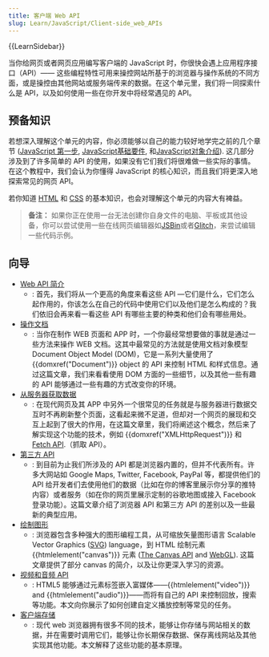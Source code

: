```yaml
---
title: 客户端 Web API
slug: Learn/JavaScript/Client-side_web_APIs
---
```


{{LearnSidebar}}

当你给网页或者网页应用编写客户端的 JavaScript 时，你很快会遇上应用程序接口（API）—— 这些编程特性可用来操控网站所基于的浏览器与操作系统的不同方面，或是操控由其他网站或服务端传来的数据。在这个单元里，我们将一同探索什么是 API，以及如何使用一些在你开发中将经常遇见的 API。

## 预备知识

若想深入理解这个单元的内容，你必须能够以自己的能力较好地学完之前的几个章节 ([JavaScript 第一步](/zh-CN/docs/Learn/JavaScript/First_steps), [JavaScript](/zh-CN/docs/Learn/JavaScript/First_steps)[基础要件](/zh-CN/docs/Learn/JavaScript/Building_blocks), 和[JavaScript](/zh-CN/docs/Learn/JavaScript/First_steps)[对象介绍](/zh-CN/docs/Learn/JavaScript/Objects)). 这几部分涉及到了许多简单的 API 的使用，如果没有它们我们将很难做一些实际的事情。在这个教程中，我们会认为你懂得 JavaScript 的核心知识，而且我们将更深入地探索常见的网页 API。

若你知道 [HTML](/zh-CN/docs/Learn/HTML) 和 [CSS](/zh-CN/docs/Learn/CSS) 的基本知识，也会对理解这个单元的内容大有裨益。

> **备注：** 如果你正在使用一台无法创建你自身文件的电脑、平板或其他设备，你可以尝试使用一些在线网页编辑器如[JSBin](http://jsbin.com/)或者[Glitch](https://glitch.com/)，来尝试编辑一些代码示例。

## 向导

- [Web API 简介](/zh-CN/docs/Learn/JavaScript/Client-side_web_APIs/Introduction)
  - : 首先，我们将从一个更高的角度来看这些 API —它们是什么，它们怎么起作用的，你该怎么在自己的代码中使用它们以及他们是怎么构成的？我们依旧会再来看一看这些 API 有哪些主要的种类和他们会有哪些用处。
- [操作文档](/zh-CN/docs/Learn/JavaScript/Client-side_web_APIs/Manipulating_documents)
  - : 当你在制作 WEB 页面和 APP 时，一个你最经常想要做的事就是通过一些方法来操作 WEB 文档。这其中最常见的方法就是使用文档对象模型 Document Object Model (DOM)，它是一系列大量使用了 {{domxref("Document")}} object 的 API 来控制 HTML 和样式信息。通过这篇文章，我们来看看使用 DOM 方面的一些细节，以及其他一些有趣的 API 能够通过一些有趣的方式改变你的环境。
- [从服务器获取数据](/zh-CN/docs/Learn/JavaScript/Client-side_web_APIs/Fetching_data)
  - : 在现代网页及其 APP 中另外一个很常见的任务就是与服务器进行数据交互时不再刷新整个页面，这看起来微不足道，但却对一个网页的展现和交互上起到了很大的作用，在这篇文章里，我们将阐述这个概念，然后来了解实现这个功能的技术，例如 {{domxref("XMLHttpRequest")}} 和 [Fetch API](/zh-CN/docs/Web/API/Fetch_API).（抓取 API）。
- [第三方 API](/zh-CN/docs/Learn/JavaScript/Client-side_web_APIs/Third_party_APIs)
  - : 到目前为止我们所涉及的 API 都是浏览器内置的，但并不代表所有。许多大网站如 Google Maps, Twitter, Facebook, PayPal 等，都提供他们的 API 给开发者们去使用他们的数据（比如在你的博客里展示你分享的推特内容）或者服务（如在你的网页里展示定制的谷歌地图或接入 Facebook 登录功能）。这篇文章介绍了浏览器 API 和第三方 API 的差别以及一些最新的典型应用。
- [绘制图形](/zh-CN/docs/Learn/JavaScript/Client-side_web_APIs/Drawing_graphics)
  - : 浏览器包含多种强大的图形编程工具，从可缩放矢量图形语言 Scalable Vector Graphics ([SVG](/zh-CN/docs/Web/SVG)) language，到 HTML 绘制元素 {{htmlelement("canvas")}} 元素 ([The Canvas API](/zh-CN/docs/Web/API/Canvas_API) and [WebGL](/zh-CN/docs/Web/API/WebGL_API)). 这篇文章提供了部分 canvas 的简介，以及让你更深入学习的资源。
- [视频和音频 API](/zh-CN/docs/Learn/JavaScript/Client-side_web_APIs/Video_and_audio_APIs)
  - : HTML5 能够通过元素标签嵌入富媒体——{{htmlelement("video")}} and {{htmlelement("audio")}}——而将有自己的 API 来控制回放，搜索等功能。本文向你展示了如何创建自定义播放控制等常见的任务。
- [客户端存储](/zh-CN/docs/Learn/JavaScript/Client-side_web_APIs/Client-side_storage)
  - : 现代 web 浏览器拥有很多不同的技术，能够让你存储与网站相关的数据，并在需要时调用它们，能够让你长期保存数据、保存离线网站及其他实现其他功能。本文解释了这些功能的基本原理。
